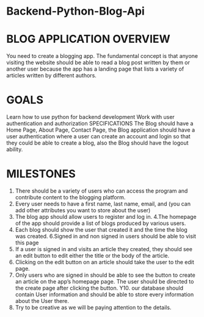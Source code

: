 # Backend-Python-Blog-Api

# BLOG APPLICATION OVERVIEW

You need to create a blogging app. The fundamental concept is that anyone visiting the website should be able to read a blog post written by them or another user because the app has a landing page that lists a variety of articles written by different authors.

# GOALS
Learn how to use python for backend development
Work with user authentication and authorization
SPECIFICATIONS
The Blog should have a Home Page, About Page, Contact Page, the Blog application should have a user authentication where a user can create an account and login so that they  could be able to create a blog, also the Blog should have the logout ability.

# MILESTONES
1. There should be a variety of users who can access the program and contribute content to the blogging platform.
2. Every user needs to have a first name, last name, email, and (you can add other attributes you want to store about the user)
3. The blog app should allow users to register and log in.
4.The homepage of the app should provide a list of blogs produced by various users.
5. Each blog should show the user that created it and the time the blog was created.
6.Signed in and non signed in users should be able to visit this page
7. If a user is signed in and visits an article they created, they should see an edit button to edit either the title or the body of the article.
8. Clicking on the edit button on an article should take the user to the edit page.
9. Only users who are signed in should be able to see the button to create an article on the app’s homepage page. The user should be directed to the create page after clicking the button.
Y10. our database should contain User information and should be able to store every information about the User there.
11. Try to be creative as we will be paying attention to the details.
